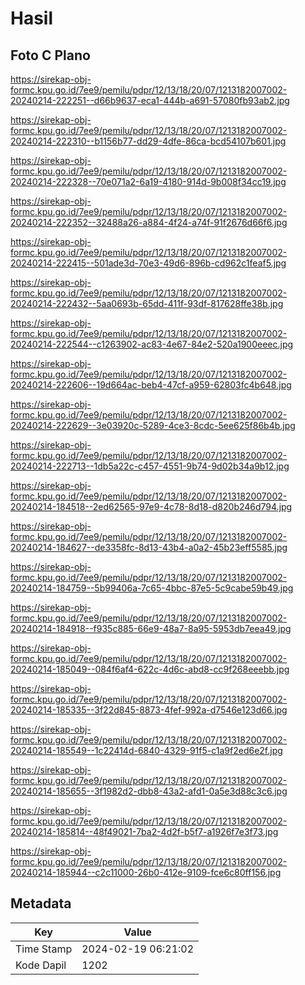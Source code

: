 # Hasil

## Foto C Plano

https://sirekap-obj-formc.kpu.go.id/7ee9/pemilu/pdpr/12/13/18/20/07/1213182007002-20240214-222251--d66b9637-eca1-444b-a691-57080fb93ab2.jpg

https://sirekap-obj-formc.kpu.go.id/7ee9/pemilu/pdpr/12/13/18/20/07/1213182007002-20240214-222310--b1156b77-dd29-4dfe-86ca-bcd54107b601.jpg

https://sirekap-obj-formc.kpu.go.id/7ee9/pemilu/pdpr/12/13/18/20/07/1213182007002-20240214-222328--70e071a2-6a19-4180-914d-9b008f34cc19.jpg

https://sirekap-obj-formc.kpu.go.id/7ee9/pemilu/pdpr/12/13/18/20/07/1213182007002-20240214-222352--32488a26-a884-4f24-a74f-91f2676d66f6.jpg

https://sirekap-obj-formc.kpu.go.id/7ee9/pemilu/pdpr/12/13/18/20/07/1213182007002-20240214-222415--501ade3d-70e3-49d6-896b-cd962c1feaf5.jpg

https://sirekap-obj-formc.kpu.go.id/7ee9/pemilu/pdpr/12/13/18/20/07/1213182007002-20240214-222432--5aa0693b-65dd-411f-93df-817628ffe38b.jpg

https://sirekap-obj-formc.kpu.go.id/7ee9/pemilu/pdpr/12/13/18/20/07/1213182007002-20240214-222544--c1263902-ac83-4e67-84e2-520a1900eeec.jpg

https://sirekap-obj-formc.kpu.go.id/7ee9/pemilu/pdpr/12/13/18/20/07/1213182007002-20240214-222606--19d664ac-beb4-47cf-a959-62803fc4b648.jpg

https://sirekap-obj-formc.kpu.go.id/7ee9/pemilu/pdpr/12/13/18/20/07/1213182007002-20240214-222629--3e03920c-5289-4ce3-8cdc-5ee625f86b4b.jpg

https://sirekap-obj-formc.kpu.go.id/7ee9/pemilu/pdpr/12/13/18/20/07/1213182007002-20240214-222713--1db5a22c-c457-4551-9b74-9d02b34a9b12.jpg

https://sirekap-obj-formc.kpu.go.id/7ee9/pemilu/pdpr/12/13/18/20/07/1213182007002-20240214-184518--2ed62565-97e9-4c78-8d18-d820b246d794.jpg

https://sirekap-obj-formc.kpu.go.id/7ee9/pemilu/pdpr/12/13/18/20/07/1213182007002-20240214-184627--de3358fc-8d13-43b4-a0a2-45b23eff5585.jpg

https://sirekap-obj-formc.kpu.go.id/7ee9/pemilu/pdpr/12/13/18/20/07/1213182007002-20240214-184759--5b99406a-7c65-4bbc-87e5-5c9cabe59b49.jpg

https://sirekap-obj-formc.kpu.go.id/7ee9/pemilu/pdpr/12/13/18/20/07/1213182007002-20240214-184918--f935c885-66e9-48a7-8a95-5953db7eea49.jpg

https://sirekap-obj-formc.kpu.go.id/7ee9/pemilu/pdpr/12/13/18/20/07/1213182007002-20240214-185049--084f6af4-622c-4d6c-abd8-cc9f268eeebb.jpg

https://sirekap-obj-formc.kpu.go.id/7ee9/pemilu/pdpr/12/13/18/20/07/1213182007002-20240214-185335--3f22d845-8873-4fef-992a-d7546e123d66.jpg

https://sirekap-obj-formc.kpu.go.id/7ee9/pemilu/pdpr/12/13/18/20/07/1213182007002-20240214-185549--1c22414d-6840-4329-91f5-c1a9f2ed6e2f.jpg

https://sirekap-obj-formc.kpu.go.id/7ee9/pemilu/pdpr/12/13/18/20/07/1213182007002-20240214-185655--3f1982d2-dbb8-43a2-afd1-0a5e3d88c3c6.jpg

https://sirekap-obj-formc.kpu.go.id/7ee9/pemilu/pdpr/12/13/18/20/07/1213182007002-20240214-185814--48f49021-7ba2-4d2f-b5f7-a1926f7e3f73.jpg

https://sirekap-obj-formc.kpu.go.id/7ee9/pemilu/pdpr/12/13/18/20/07/1213182007002-20240214-185944--c2c11000-26b0-412e-9109-fce6c80ff156.jpg


## Metadata

| Key        | Value               |
| ---------- | ------------------- |
| Time Stamp | 2024-02-19 06:21:02 |
| Kode Dapil | 1202                |



